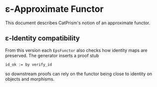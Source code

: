 # ε-Approximate Functor

This document describes CatPrism's notion of an approximate functor.

## ε-Identity compatibility

From this version each `EpsFunctor` also checks how identity maps
are preserved.  The generator inserts a proof stub

```lean
id_ok := by verify_id
```

so downstream proofs can rely on the functor being close to identity
on objects and morphisms.
